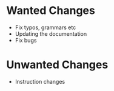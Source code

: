 # Wanted Changes
- Fix typos, grammars etc
- Updating the documentation
- Fix bugs

# Unwanted Changes
- Instruction changes
